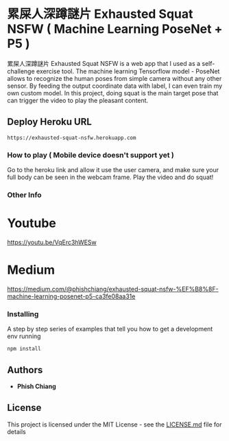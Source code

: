 # 累屎人深蹲謎片 Exhausted Squat NSFW ( Machine Learning PoseNet + P5 )

累屎人深蹲謎片 Exhausted Squat NSFW is a web app that I used as a self-challenge exercise tool. The machine learning Tensorflow model - PoseNet allows to recognize the human poses from simple camera without any other sensor.
By feeding the output coordinate data with label, I can even train my own custom model.
In this project, doing squat is the main target pose that can trigger the video to play the pleasant content.

## Deploy Heroku URL

```
https://exhausted-squat-nsfw.herokuapp.com
```

### How to play ( Mobile device doesn't support yet )

Go to the heroku link and allow it use the user camera, and make sure your full body can be seen in the webcam frame.
Play the video and do squat!

### Other Info

# Youtube

https://youtu.be/VqErc3hWESw

# Medium

https://medium.com/@phishchiang/exhausted-squat-nsfw-%EF%B8%8F-machine-learning-posenet-p5-ca3fe08aa31e

### Installing

A step by step series of examples that tell you how to get a development env running

```
npm install
```

## Authors

- **Phish Chiang**

## License

This project is licensed under the MIT License - see the [LICENSE.md](LICENSE.md) file for details
